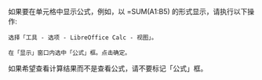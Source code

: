 如果要在单元格中显示公式，例如，以 =SUM(A1:B5) 的形式显示，请执行以下操作:

    选择「工具 - 选项 - LibreOffice Calc - 视图」。

    在「显示」窗口内选中「公式」框。点击确定。

如果希望查看计算结果而不是查看公式，请不要标记「公式」框。
